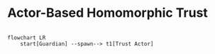 # Actor-Based Homomorphic Trust

```mermaid

flowchart LR
    start[Guardian] --spawn--> t1[Trust Actor]
    



```